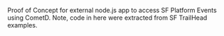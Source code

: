 Proof of Concept for external node.js app to access SF Platform Events using CometD.
Note, code in here were extracted from SF TrailHead examples.